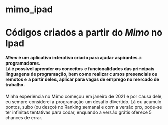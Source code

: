 # mimo_ipad
<h1>Códigos criados a partir do <em>Mimo</em> no Ipad</h1>

<h4>
 <em>Mimo</em> é um aplicativo interativo criado para ajudar aspirantes a programadores.<br>
Lá é possível aprender os conceitos e funcionalidades das principais linguagens de programação, bem como realizar cursos presenciais ou remotos e a partir deles, aplicar para vagas de emprego no mercado de trabalho.
</h4>
<p>Minha experiência no Mimo começou em janeiro de 2021 e por causa dele, eu sempre considerei a programação um desafio divertido. Lá eu acumulo pontos, subo (ou desço) no Ranking semanal e com a versão pro, pode-se ter infinitas tentativas para codar, enquando a versão grátis oferece 5 chances de errar.</p>
